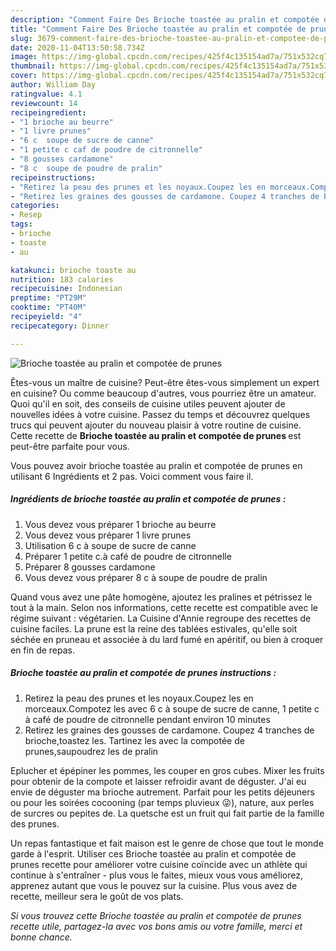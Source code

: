 ```yaml
---
description: "Comment Faire Des Brioche toastée au pralin et compotée de prunes"
title: "Comment Faire Des Brioche toastée au pralin et compotée de prunes"
slug: 3679-comment-faire-des-brioche-toastee-au-pralin-et-compotee-de-prunes
date: 2020-11-04T13:50:58.734Z
image: https://img-global.cpcdn.com/recipes/425f4c135154ad7a/751x532cq70/brioche-toastee-au-pralin-et-compotee-de-prunes-photo-principale-de-la-recette.jpg
thumbnail: https://img-global.cpcdn.com/recipes/425f4c135154ad7a/751x532cq70/brioche-toastee-au-pralin-et-compotee-de-prunes-photo-principale-de-la-recette.jpg
cover: https://img-global.cpcdn.com/recipes/425f4c135154ad7a/751x532cq70/brioche-toastee-au-pralin-et-compotee-de-prunes-photo-principale-de-la-recette.jpg
author: William Day
ratingvalue: 4.1
reviewcount: 14
recipeingredient:
- "1 brioche au beurre"
- "1 livre prunes"
- "6 c  soupe de sucre de canne"
- "1 petite c caf de poudre de citronnelle"
- "8 gousses cardamone"
- "8 c  soupe de poudre de pralin"
recipeinstructions:
- "Retirez la peau des prunes et les noyaux.Coupez les en morceaux.Compotez les avec 6 c à soupe de sucre de canne, 1 petite c à café de poudre de citronnelle pendant environ 10 minutes"
- "Retirez les graines des gousses de cardamone. Coupez 4 tranches de brioche,toastez les. Tartinez les avec la compotée de prunes,saupoudrez les de pralin"
categories:
- Resep
tags:
- brioche
- toaste
- au

katakunci: brioche toaste au 
nutrition: 183 calories
recipecuisine: Indonesian
preptime: "PT29M"
cooktime: "PT40M"
recipeyield: "4"
recipecategory: Dinner

---
```



![Brioche toastée au pralin et compotée de prunes](https://img-global.cpcdn.com/recipes/425f4c135154ad7a/751x532cq70/brioche-toastee-au-pralin-et-compotee-de-prunes-photo-principale-de-la-recette.jpg)

Êtes-vous un maître de cuisine? Peut-être êtes-vous simplement un expert en cuisine? Ou comme beaucoup d'autres, vous pourriez être un amateur. Quoi qu'il en soit, des conseils de cuisine utiles peuvent ajouter de nouvelles idées à votre cuisine. Passez du temps et découvrez quelques trucs qui peuvent ajouter du nouveau plaisir à votre routine de cuisine. Cette recette de <strong> Brioche toastée au pralin et compotée de prunes </strong> est peut-être parfaite pour vous.

<!--inarticleads1-->

Vous pouvez avoir brioche toastée au pralin et compotée de prunes en utilisant 6 Ingrédients et 2 pas. Voici comment vous faire il.

##### Ingrédients de brioche toastée au pralin et compotée de prunes :

1. Vous devez vous préparer 1 brioche au beurre
1. Vous devez vous préparer 1 livre prunes
1. Utilisation 6 c à soupe de sucre de canne
1. Préparer 1 petite c.à café de poudre de citronnelle
1. Préparer 8 gousses cardamone
1. Vous devez vous préparer 8 c à soupe de poudre de pralin


Quand vous avez une pâte homogène, ajoutez les pralines et pétrissez le tout à la main. Selon nos informations, cette recette est compatible avec le régime suivant : végétarien. La Cuisine d&#39;Annie regroupe des recettes de cuisine faciles. La prune est la reine des tablées estivales, qu&#39;elle soit séchée en pruneau et associée à du lard fumé en apéritif, ou bien à croquer en fin de repas. 

<!--inarticleads2-->

##### Brioche toastée au pralin et compotée de prunes instructions :

1. Retirez la peau des prunes et les noyaux.Coupez les en morceaux.Compotez les avec 6 c à soupe de sucre de canne, 1 petite c à café de poudre de citronnelle pendant environ 10 minutes
1. Retirez les graines des gousses de cardamone. Coupez 4 tranches de brioche,toastez les. Tartinez les avec la compotée de prunes,saupoudrez les de pralin


Eplucher et épépiner les pommes, les couper en gros cubes. Mixer les fruits pour obtenir de la compote et laisser refroidir avant de déguster. J&#39;ai eu envie de déguster ma brioche autrement. Parfait pour les petits déjeuners ou pour les soirées cocooning (par temps pluvieux 😜), nature, aux perles de surcres ou pepites de. La quetsche est un fruit qui fait partie de la famille des prunes. 

<!--inarticleads1-->

<p>
Un repas fantastique et fait maison est le genre de chose que tout le monde garde à l'esprit. Utiliser ces Brioche toastée au pralin et compotée de prunes recette pour améliorer votre cuisine coïncide avec un athlète qui continue à s'entraîner - plus vous le faites, mieux vous vous améliorez, apprenez autant que vous le pouvez sur la cuisine. Plus vous avez de recette, meilleur sera le goût de vos plats.
</p>

<p>
<i>Si vous trouvez cette Brioche toastée au pralin et compotée de prunes recette utile, partagez-la avec vos bons amis ou votre famille, merci et bonne chance.</i>
</p>
